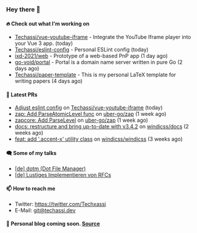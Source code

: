 ### Hey there 👋

#### 🔥 Check out what I'm working on


- [Techassi/vue-youtube-iframe](https://github.com/Techassi/vue-youtube-iframe) - Integrate the YouTube Iframe player into your Vue 3 app. (today)
- [Techassi/eslint-config](https://github.com/Techassi/eslint-config) - Personal ESLint config (today)
- [ixd-2021/web](https://github.com/ixd-2021/web) - Prototype of a web-based PnP app (1 day ago)
- [go-void/portal](https://github.com/go-void/portal) - Portal is a domain name server written in pure Go (2 days ago)
- [Techassi/paper-template](https://github.com/Techassi/paper-template) - This is my personal LaTeX template for writing papers (4 days ago)

#### 🧪 Latest PRs


- [Adjust eslint config](https://github.com/Techassi/vue-youtube-iframe/pull/9) on [Techassi/vue-youtube-iframe](https://github.com/Techassi/vue-youtube-iframe) (today)
- [zap: Add ParseAtomicLevel func](https://github.com/uber-go/zap/pull/1048) on [uber-go/zap](https://github.com/uber-go/zap) (1 week ago)
- [zapcore: Add ParseLevel](https://github.com/uber-go/zap/pull/1047) on [uber-go/zap](https://github.com/uber-go/zap) (1 week ago)
- [docs: restructure and bring up-to-date with v3.4.2](https://github.com/windicss/docs/pull/149) on [windicss/docs](https://github.com/windicss/docs) (2 weeks ago)
- [feat: add &#39;.accent-x&#39; utility class](https://github.com/windicss/windicss/pull/637) on [windicss/windicss](https://github.com/windicss/windicss) (3 weeks ago)

#### 🗨 Some of my talks

- [[de] dotm (Dot File Manager)](https://github.com/Techassi/talks/tree/main/2021-06-24)
- [[de] Lustiges Implementieren von RFCs](https://github.com/Techassi/talks/tree/main/2021-12-20)

#### 📫 How to reach me

- Twitter: https://twitter.com/Techxassi
- E-Mail: git@techassi.dev

#### 📃 Personal blog coming soon. [Source](https://github.com/Techassi/blog)
